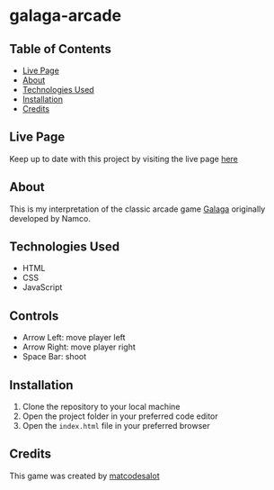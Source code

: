 # galaga-arcade

## Table of Contents

- [Live Page](#live-page)
- [About](#about)
- [Technologies Used](#technologies-used)
- [Installation](#installation)
- [Credits](#credits)

## Live Page

Keep up to date with this project by visiting the live page [here](https://matcodesalot.github.io/galaga-arcade/)

## About

This is my interpretation of the classic arcade game [Galaga](https://en.wikipedia.org/wiki/Galaga) originally developed by Namco. 

## Technologies Used

- HTML
- CSS
- JavaScript

## Controls

- Arrow Left: move player left
- Arrow Right: move player right
- Space Bar: shoot

## Installation

1. Clone the repository to your local machine
2. Open the project folder in your preferred code editor
3. Open the `index.html` file in your preferred browser

## Credits

This game was created by [matcodesalot](https://github.com/matcodesalot)